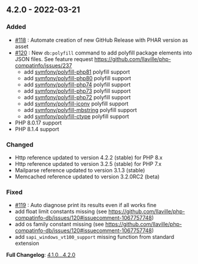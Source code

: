 
## 4.2.0 - 2022-03-21

### Added

- [#118](https://github.com/llaville/php-compatinfo-db/issues/118) : Automate creation of new GitHub Release with PHAR version as asset
- [#120](https://github.com/llaville/php-compatinfo-db/issues/120) : New `db:polyfill` command to add polyfill package elements into JSON files. See feature request <https://github.com/llaville/php-compatinfo/issues/237>
    - add [symfony/polyfill-php81](https://github.com/symfony/polyfill/tree/main/src/Php81) polyfill support
    - add [symfony/polyfill-php80](https://github.com/symfony/polyfill/tree/main/src/Php80) polyfill support
    - add [symfony/polyfill-php74](https://github.com/symfony/polyfill/tree/main/src/Php74) polyfill support
    - add [symfony/polyfill-php73](https://github.com/symfony/polyfill/tree/main/src/Php73) polyfill support
    - add [symfony/polyfill-php72](https://github.com/symfony/polyfill/tree/main/src/Php72) polyfill support
    - add [symfony/polyfill-iconv](https://github.com/symfony/polyfill/tree/main/src/Iconv) polyfill support
    - add [symfony/polyfill-mbstring](https://github.com/symfony/polyfill/tree/main/src/Mbstring) polyfill support
    - add [symfony/polyfill-ctype](https://github.com/symfony/polyfill/tree/main/src/Ctype) polyfill support
- PHP 8.0.17 support
- PHP 8.1.4 support

### Changed

- Http reference updated to version 4.2.2 (stable) for PHP 8.x
- Http reference updated to version 3.2.5 (stable) for PHP 7.x
- Mailparse reference updated to version 3.1.3 (stable)
- Memcached reference updated to version 3.2.0RC2 (beta)

### Fixed

- [#119](https://github.com/llaville/php-compatinfo-db/issues/119) : Auto diagnose print its results even if all works fine
- add float limit constants missing (see <https://github.com/llaville/php-compatinfo-db/issues/120#issuecomment-1067757748>)
- add os family constant missing (see <https://github.com/llaville/php-compatinfo-db/issues/120#issuecomment-1067757748>)
- add `sapi_windows_vt100_support` missing function from standard extension

**Full Changelog**: [4.1.0...4.2.0](https://github.com/llaville/php-compatinfo-db/compare/4.1.0...4.2.0)

